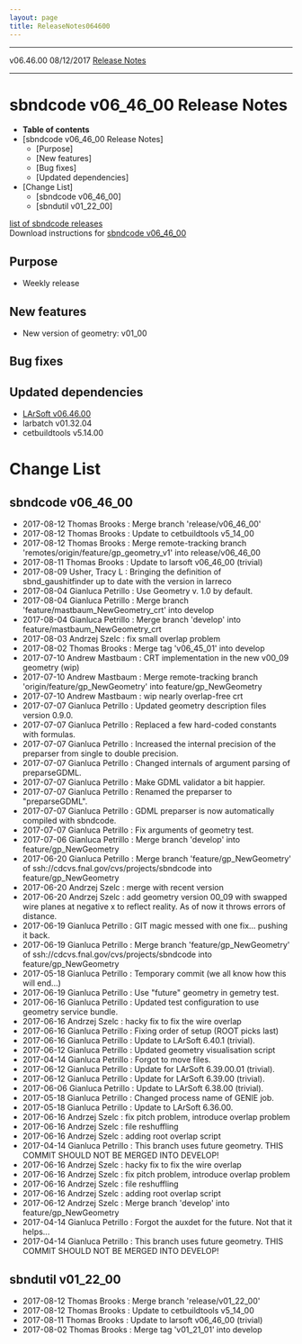 ```yaml
---
layout: page
title: ReleaseNotes064600
---
```


  ----------- ------------ -- -- ------------------------------------------------------
  v06.46.00   08/12/2017         [Release Notes](ReleaseNotes064600.html)
  ----------- ------------ -- -- ------------------------------------------------------



sbndcode v06\_46\_00 Release Notes
======================================================================================

-   **Table of contents**
-   [sbndcode v06\_46\_00 Release
    Notes]
    -   [Purpose]
    -   [New features]
    -   [Bug fixes]
    -   [Updated dependencies]
-   [Change List]
    -   [sbndcode v06\_46\_00]
    -   [sbndutil v01\_22\_00]

[list of sbndcode
releases](List_of_SBND_code_releases.html)\
Download instructions for [sbndcode
v06\_46\_00](http://scisoft.fnal.gov/scisoft/bundles/sbnd/v06_46_00/sbndcode-v06_46_00.html)



Purpose
----------------------------------

-   Weekly release



New features
--------------------------------------------

-   New version of geometry: v01\_00



Bug fixes
--------------------------------------



Updated dependencies
------------------------------------------------------------

-   [LArSoft
    v06.46.00](https://cdcvs.fnal.gov/redmine/projects/larsoft/wiki/ReleaseNotes064600)
-   larbatch v01.32.04
-   cetbuildtools v5.14.00



Change List
==========================================



sbndcode v06\_46\_00
----------------------------------------------------------

-   2017-08-12 Thomas Brooks : Merge branch \'release/v06\_46\_00\'
-   2017-08-12 Thomas Brooks : Update to cetbuildtools v5\_14\_00
-   2017-08-12 Thomas Brooks : Merge remote-tracking branch
    \'remotes/origin/feature/gp\_geometry\_v1\' into release/v06\_46\_00
-   2017-08-11 Thomas Brooks : Update to larsoft v06\_46\_00 (trivial)
-   2017-08-09 Usher, Tracy L : Bringing the definition of
    sbnd\_gaushitfinder up to date with the version in larreco
-   2017-08-04 Gianluca Petrillo : Use Geometry v. 1.0 by default.
-   2017-08-04 Gianluca Petrillo : Merge branch
    \'feature/mastbaum\_NewGeometry\_crt\' into develop
-   2017-08-04 Gianluca Petrillo : Merge branch \'develop\' into
    feature/mastbaum\_NewGeometry\_crt
-   2017-08-03 Andrzej Szelc : fix small overlap problem
-   2017-08-02 Thomas Brooks : Merge tag \'v06\_45\_01\' into develop
-   2017-07-10 Andrew Mastbaum : CRT implementation in the new v00\_09
    geometry (wip)
-   2017-07-10 Andrew Mastbaum : Merge remote-tracking branch
    \'origin/feature/gp\_NewGeometry\' into feature/gp\_NewGeometry
-   2017-07-10 Andrew Mastbaum : wip nearly overlap-free crt
-   2017-07-07 Gianluca Petrillo : Updated geometry description files
    version 0.9.0.
-   2017-07-07 Gianluca Petrillo : Replaced a few hard-coded constants
    with formulas.
-   2017-07-07 Gianluca Petrillo : Increased the internal precision of
    the preparser from single to double precision.
-   2017-07-07 Gianluca Petrillo : Changed internals of argument parsing
    of preparseGDML.
-   2017-07-07 Gianluca Petrillo : Make GDML validator a bit happier.
-   2017-07-07 Gianluca Petrillo : Renamed the preparser to
    \"preparseGDML\".
-   2017-07-07 Gianluca Petrillo : GDML preparser is now automatically
    compiled with sbndcode.
-   2017-07-07 Gianluca Petrillo : Fix arguments of geometry test.
-   2017-07-06 Gianluca Petrillo : Merge branch \'develop\' into
    feature/gp\_NewGeometry
-   2017-06-20 Gianluca Petrillo : Merge branch
    \'feature/gp\_NewGeometry\' of
    ssh://cdcvs.fnal.gov/cvs/projects/sbndcode into
    feature/gp\_NewGeometry
-   2017-06-20 Andrzej Szelc : merge with recent version
-   2017-06-20 Andrzej Szelc : add geometry version 00\_09 with swapped
    wire planes at negative x to reflect reality. As of now it throws
    errors of distance.
-   2017-06-19 Gianluca Petrillo : GIT magic messed with one fix\...
    pushing it back.
-   2017-06-19 Gianluca Petrillo : Merge branch
    \'feature/gp\_NewGeometry\' of
    ssh://cdcvs.fnal.gov/cvs/projects/sbndcode into
    feature/gp\_NewGeometry
-   2017-05-18 Gianluca Petrillo : Temporary commit (we all know how
    this will end\...)
-   2017-06-19 Gianluca Petrillo : Use \"future\" geometry in gemetry
    test.
-   2017-06-16 Gianluca Petrillo : Updated test configuration to use
    geometry service bundle.
-   2017-06-16 Andrzej Szelc : hacky fix to fix the wire overlap
-   2017-06-16 Gianluca Petrillo : Fixing order of setup (ROOT picks
    last)
-   2017-06-16 Gianluca Petrillo : Update to LArSoft 6.40.1 (trivial).
-   2017-06-12 Gianluca Petrillo : Updated geometry visualisation script
-   2017-04-14 Gianluca Petrillo : Forgot to move files.
-   2017-06-12 Gianluca Petrillo : Update for LArSoft 6.39.00.01
    (trivial).
-   2017-06-12 Gianluca Petrillo : Update for LArSoft 6.39.00 (trivial).
-   2017-06-06 Gianluca Petrillo : Update to LArSoft 6.38.00 (trivial).
-   2017-05-18 Gianluca Petrillo : Changed process name of GENIE job.
-   2017-05-18 Gianluca Petrillo : Update to LArSoft 6.36.00.
-   2017-06-16 Andrzej Szelc : fix pitch problem, introduce overlap
    problem
-   2017-06-16 Andrzej Szelc : file reshuffling
-   2017-06-16 Andrzej Szelc : adding root overlap script
-   2017-04-14 Gianluca Petrillo : This branch uses future geometry.
    THIS COMMIT SHOULD NOT BE MERGED INTO DEVELOP!
-   2017-06-16 Andrzej Szelc : hacky fix to fix the wire overlap
-   2017-06-16 Andrzej Szelc : fix pitch problem, introduce overlap
    problem
-   2017-06-16 Andrzej Szelc : file reshuffling
-   2017-06-16 Andrzej Szelc : adding root overlap script
-   2017-06-12 Andrzej Szelc : Merge branch \'develop\' into
    feature/gp\_NewGeometry
-   2017-04-14 Gianluca Petrillo : Forgot the auxdet for the future. Not
    that it helps\...
-   2017-04-14 Gianluca Petrillo : This branch uses future geometry.
    THIS COMMIT SHOULD NOT BE MERGED INTO DEVELOP!



sbndutil v01\_22\_00
----------------------------------------------------------

-   2017-08-12 Thomas Brooks : Merge branch \'release/v01\_22\_00\'
-   2017-08-12 Thomas Brooks : Update to cetbuildtools v5\_14\_00
-   2017-08-11 Thomas Brooks : Update to larsoft v06\_46\_00 (trivial)
-   2017-08-02 Thomas Brooks : Merge tag \'v01\_21\_01\' into develop
